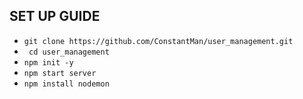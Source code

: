 ## SET UP GUIDE

- `git clone https://github.com/ConstantMan/user_management.git`
- ` cd user_management`
- `npm init -y`
- `npm start server`
- `npm install nodemon`